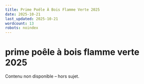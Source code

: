 ```yaml
---
title: Prime Poêle À Bois Flamme Verte 2025
date: 2025-10-21
last_updated: 2025-10-21
wordcount: 13
robots: noindex
---
```


# prime poêle à bois flamme verte 2025

Contenu non disponible – hors sujet.